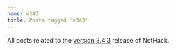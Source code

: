```yaml
---
name: v343
title: Posts tagged 'v343'
---
```

All posts related to the [version 3.4.3][version-343] release of NetHack.

[version-343]: {{site.baseurl}}/v343/release.html

